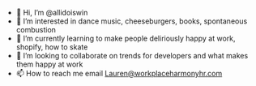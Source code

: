 - 👋 Hi, I’m @allidoiswin
- 👀 I’m interested in dance music, cheeseburgers, books, spontaneous combustion
- 🌱 I’m currently learning to make people deliriously happy at work, shopify, how to skate
- 💞️ I’m looking to collaborate on trends for developers and what makes them happy at work
- 📫 How to reach me email Lauren@workplaceharmonyhr.com 

<!---
allidoiswin/allidoiswin is a ✨ special ✨ repository because its `README.md` (this file) appears on your GitHub profile.
You can click the Preview link to take a look at your changes.
--->
